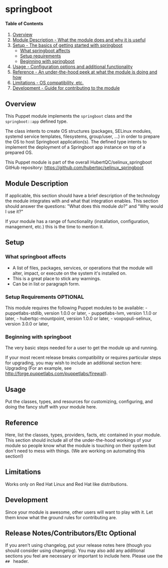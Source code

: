 # springboot

#### Table of Contents

1. [Overview](#overview)
2. [Module Description - What the module does and why it is useful](#module-description)
3. [Setup - The basics of getting started with springboot](#setup)
    * [What springboot affects](#what-springboot-affects)
    * [Setup requirements](#setup-requirements)
    * [Beginning with springboot](#beginning-with-springboot)
4. [Usage - Configuration options and additional functionality](#usage)
5. [Reference - An under-the-hood peek at what the module is doing and how](#reference)
5. [Limitations - OS compatibility, etc.](#limitations)
6. [Development - Guide for contributing to the module](#development)

## Overview

This Puppet module implements the `springboot` class and the `springboot::app` defined type.

The class intents to create OS structures (packages, SELinux modules, systemd service templates, filesystems, group/user, ...)
in order to prepare the OS to host Springboot application(s).
The defined type intents to implement the deployment of a Springboot app instance on top of a prepared OS.

This Puppet module is part of the overall HubertQC/selinux_springboot GitHub repository:
   https://github.com/hubertqc/selinux_springboot


## Module Description

If applicable, this section should have a brief description of the technology
the module integrates with and what that integration enables. This section
should answer the questions: "What does this module *do*?" and "Why would I use
it?"

If your module has a range of functionality (installation, configuration,
management, etc.) this is the time to mention it.

## Setup

### What springboot affects

* A list of files, packages, services, or operations that the module will alter,
  impact, or execute on the system it's installed on.
* This is a great place to stick any warnings.
* Can be in list or paragraph form.

### Setup Requirements **OPTIONAL**

This module requires the following Puppet modules to be available:
    - puppetlabs-stdlib, version 1.0.0 or later,
    - puppetlabs-lvm, version 1.1.0 or later,
    - hubertqc-mountpoint, version 1.0.0 or later,
    - voxpopuli-selinux, version 3.0.0 or later,


### Beginning with springboot

The very basic steps needed for a user to get the module up and running.

If your most recent release breaks compatibility or requires particular steps
for upgrading, you may wish to include an additional section here: Upgrading
(For an example, see http://forge.puppetlabs.com/puppetlabs/firewall).

## Usage

Put the classes, types, and resources for customizing, configuring, and doing
the fancy stuff with your module here.

## Reference

Here, list the classes, types, providers, facts, etc contained in your module.
This section should include all of the under-the-hood workings of your module so
people know what the module is touching on their system but don't need to mess
with things. (We are working on automating this section!)

## Limitations

Works only on Red Hat Linux and Red Hat like distributions.

## Development

Since your module is awesome, other users will want to play with it. Let them
know what the ground rules for contributing are.

## Release Notes/Contributors/Etc **Optional**

If you aren't using changelog, put your release notes here (though you should
consider using changelog). You may also add any additional sections you feel are
necessary or important to include here. Please use the `## ` header.
